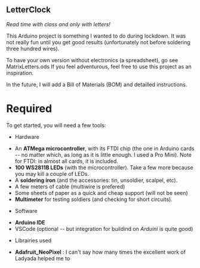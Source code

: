 ## LetterClock

_Read time with class and only with letters!_

This Arduino project is something I wanted to do during lockdown. It was not really fun until you get good results (unfortunately not before soldering three hundred wires).

To have your own version without electronics (a spreadsheet), go see MatrixLetters.ods
If you feel adventurous, feel free to use this project as an inspiration.

In the future, I will add a Bill of Materials (BOM) and detailled instructions. 

# Required

To get started, you will need a few tools:
* Hardware
- An **ATMega microcontroller**, with its FTDI chip (the one in Arduino cards -- no matter which, as long as it is little enough. I used a Pro Mini). Note for FTDI: in almost all cards, it is included.
- **100 WS2811B LEDs** (with the microcontroller). Take a few more because you may kill a couple of LEDs.
- A **soldering iron** (and the accessories: tin, unsoldier, scalpel, etc).
- A few meters of cable (multiwire is prefered)
- Some sheets of paper as a quick and cheap support (will not be seen)
- **Multimeter** for testing soldiers (and checking for short circuits).

* Software
- **Arduino IDE**
- VSCode (optional -- but integration for buildind on _Arduini_ is quite good)

* Librairies used
- **Adafruit_NeoPixel** : I can't say how many times the excellent work of Ladyada helped me to 
